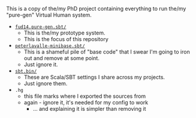 
This is a copy of the/my PhD project containing everything to run the/my "pure-gen" Virtual Human system.

- [`fud14.pure-gen.sbt/`](fud14.pure-gen.sbt/)
	- This is the/my prototype system.
	- This is the focus of this repository
- [`peterlavalle-minibase.sbt/`](peterlavalle-minibase.sbt/)
	- This is a shameful pile of "base code" that I swear I'm going to iron out and remove at some point.
	- Just ignore it.
- [`sbt.bin/`](sbt.bin/)
	- These are Scala/SBT settings I share across my projects.
	- Just ignore them.
- `.hg`
	- this file marks where I exported the sources from
	- again - ignore it, it's needed for my config to work
		- ... and explaining it is simpler than removing it
